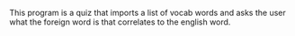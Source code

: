 This program is a quiz that imports a list of vocab words and asks the user what the foreign word is that correlates to the english word.
